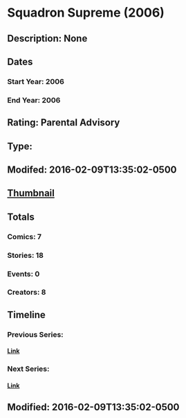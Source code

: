 # Squadron Supreme (2006)
## Description: None
## Dates
### Start Year: 2006
### End Year: 2006
## Rating: Parental Advisory
## Type: 
## Modifed: 2016-02-09T13:35:02-0500
## [Thumbnail](http://i.annihil.us/u/prod/marvel/i/mg/2/20/4bc5fd16dca6d.jpg)
## Totals
### Comics: 7
### Stories: 18
### Events: 0
### Creators: 8
## Timeline
### Previous Series: 
#### [Link]()
### Next Series: 
#### [Link]()
## Modified: 2016-02-09T13:35:02-0500